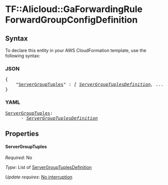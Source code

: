 # TF::Alicloud::GaForwardingRule ForwardGroupConfigDefinition

## Syntax

To declare this entity in your AWS CloudFormation template, use the following syntax:

### JSON

<pre>
{
    "<a href="#servergrouptuples" title="ServerGroupTuples">ServerGroupTuples</a>" : <i>[ <a href="servergrouptuplesdefinition.md">ServerGroupTuplesDefinition</a>, ... ]</i>
}
</pre>

### YAML

<pre>
<a href="#servergrouptuples" title="ServerGroupTuples">ServerGroupTuples</a>: <i>
      - <a href="servergrouptuplesdefinition.md">ServerGroupTuplesDefinition</a></i>
</pre>

## Properties

#### ServerGroupTuples

_Required_: No

_Type_: List of <a href="servergrouptuplesdefinition.md">ServerGroupTuplesDefinition</a>

_Update requires_: [No interruption](https://docs.aws.amazon.com/AWSCloudFormation/latest/UserGuide/using-cfn-updating-stacks-update-behaviors.html#update-no-interrupt)

